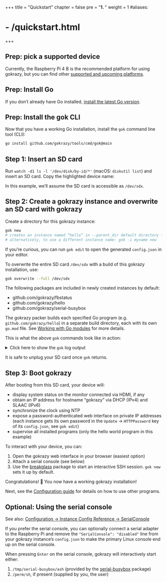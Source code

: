 +++
title = "Quickstart"
chapter = false
pre = "<b>1. </b>"
weight = 1
#aliases:
#  - /quickstart.html
+++

## Prep: pick a supported device

Currently, the Raspberry Pi 4 B is the recommended platform for
using gokrazy, but you can find
other <a href="/platforms/">supported and upcoming platforms</a>.

## Prep: Install Go

If you don’t already have Go installed, <a href="https://golang.org/dl/">install the latest Go version</a>.

## Prep: Install the gok CLI

Now that you have a working Go installation, install the <code>gok</code> command line tool (CLI):

```bash
go install github.com/gokrazy/tools/cmd/gok@main
```

## Step 1: Insert an SD card

Run `watch -d1 ls -l '/dev/disk/by-id/*'` (macOS: `diskutil list`) and insert an SD card. Copy the
highlighted device name:

<script id="asciicast-G0PosAYGvUSnB3htMpLIz0p68" src="https://asciinema.org/a/G0PosAYGvUSnB3htMpLIz0p68.js" async></script>

In this example, we’ll assume the SD card is accessible as <code>/dev/sdx</code>.

## Step 2: Create a gokrazy instance and overwrite an SD card with gokrazy

Create a directory for this gokrazy instance:

```bash
gok new
# creates an instance named “hello” in --parent_dir default directory ~/gokrazy
# alternatively, to use a different instance name: gok -i myname new
```

If you’re curious, you can run `gok edit` to open the generated `config.json` in
your editor.

To overwrite the entire SD card <code>/dev/sdx</code> with a build of this
gokrazy installation, use:

```bash
gok overwrite --full /dev/sdx
```

The following packages are included in newly created instances by default:

* github.com/gokrazy/fbstatus
* github.com/gokrazy/hello
* github.com/gokrazy/serial-busybox

The gokrazy packer builds each specified Go program
(e.g. `github.com/gokrazy/hello`) in a separate build directory, each with its
own `go.mod` file. See [Working with Go modules](/development/modules/) for more
details.

This is what the above `gok` commands look like in action:

<script id="asciicast-Va7hPXCP1BKCt4DX0wRup52Bl" src="https://asciinema.org/a/Va7hPXCP1BKCt4DX0wRup52Bl.js" async></script>

<details>

<summary style="display: list-item">
Click here to show the <code>gok</code> log output
</summary>

```text
gokrazy gok ga84f00+ on GOARCH=amd64 GOOS=linux

Build target: CGO_ENABLED=0 GOARCH=arm64 GOOS=linux
Build timestamp: 2023-01-12T23:36:34+01:00
Loading system CA certificates from /etc/ssl/certs/ca-certificates.crt
Building 4 Go packages:

  github.com/gokrazy/fbstatus

  github.com/gokrazy/hello

  github.com/gokrazy/serial-busybox

  github.com/gokrazy/breakglass
    will be started with command-line flags
      from /home/michael/gokrazy/hello/config.json
      last modified: 2023-01-12T23:36:23+01:00 (10s ago)

[done] in 1.40s

Including extra files for Go packages:

  github.com/gokrazy/breakglass
    will include extra files in the root file system
      from /home/michael/gokrazy/hello/breakglass.authorized_keys
      last modified: 2023-01-12T23:36:23+01:00 (12s ago)

Including loadable kernel modules from:
/home/michael/go/pkg/mod/github.com/gokrazy/kernel@v0.0.0-20230111172439-0cd82b0bec82/lib/modules

Feature summary:
  use GPT: true
  use PARTUUID: true
  use GPT PARTUUID: true
2023/01/12 23:36:36 partitioning /dev/disk/by-id/usb-TS-RDF5_SD_Transcend_000000000037-0:0 (GPT + Hybrid MBR)
2023/01/12 23:36:36 device holds 15931539456 bytes
2023/01/12 23:36:36 Re-reading partition table failed: permission denied. Remember to unplug and re-plug the SD card before creating a file system for persistent data, if desired.

Creating boot file system
[creating boot file system]
Kernel directory: /home/michael/go/pkg/mod/github.com/gokrazy/kernel@v0.0.0-20230111172439-0cd82b0bec82
EEPROM update summary:
  pieeprom.upd (sig d1e44edf33)
  recovery.bin
  vl805.bin (sig 6246230ecd)
[done] in 0.18s, 71 MiB
MBR summary:
  LBAs: vmlinuz=51795 cmdline.txt=144875
  PARTUUID: 4f9f2cab

Creating root file system
[done] in 0.33s
If your applications need to store persistent data, unplug and re-plug the SD card, then create a file system using e.g.:

	mkfs.ext4 /dev/disk/by-partuuid/60c24cc1-f3f9-427a-8199-4f9f2cab0004

To boot gokrazy, plug the SD card into a supported device (see https://gokrazy.org/platforms/)


Build complete!

To interact with the device, gokrazy provides a web interface reachable at:

	http://gokrazy:<automatically-generated-random-password>@hello/

In addition, the following Linux consoles are set up:

	1. foreground Linux framebuffer console on HDMI

```

</details>

It is safe to unplug your SD card once <code>gok</code> returns.

## Step 3: Boot gokrazy

After booting from this SD card, your device will:

- display system status on the monitor connected via HDMI, if any
- obtain an IP address for hostname “gokrazy” via DHCP (IPv4) and SLAAC (IPv6)
- synchronize the clock using NTP
- expose a password-authenticated web interface on private IP addresses<br>
  (each instance gets its own password in the `Update` → `HTTPPassword` key of its `config.json`, see `gok edit`)
- supervise all installed programs (only the hello world program in this example)

To interact with your device, you can:

1. Open the gokrazy web interface in your browser (easiest option)
1. Attach a serial console (see below)
1. Use the [breakglass](https://github.com/gokrazy/breakglass) package to start an interactive SSH session. `gok new` sets it up by default.

Congratulations! 🎉 You now have a working gokrazy installation!

Next, see the [Configuration guide](/userguide/) for details on how to use other
programs.

## Optional: Using the serial console

See also: [Configuration → Instance Config Reference →
SerialConsole](/userguide/instance-config/#serialconsole)

If you prefer the serial console, you can optionally connect a serial adapter to
the Raspberry Pi and remove the `"SerialConsole": "disabled"` line from your gokrazy
instance’s `config.json` to make the primary Linux console end up on the serial
console.

When pressing <code>Enter</code> on the serial console, gokrazy will
interactively start either:

1. `/tmp/serial-busybox/ash` (provided by the [serial-busybox](https://github.com/gokrazy/serial-busybox) package)
1. `/perm/sh`, if present (supplied by you, the user)
